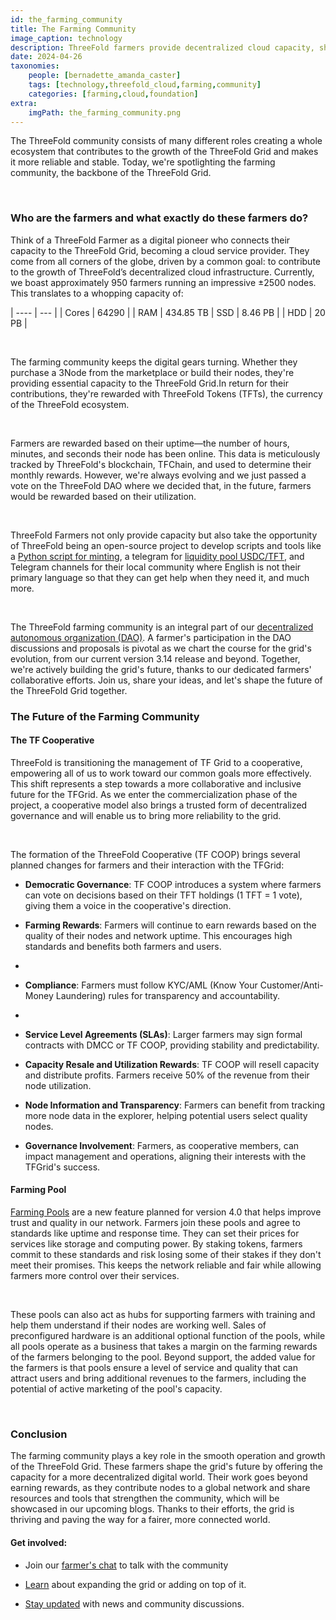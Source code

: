 ```yaml
---
id: the_farming_community
title: The Farming Community
image_caption: technology
description: ThreeFold farmers provide decentralized cloud capacity, shape the grid's future, and share resources to build a fair and connected world.
date: 2024-04-26
taxonomies:
    people: [bernadette_amanda_caster]
    tags: [technology,threefold_cloud,farming,community]
    categories: [farming,cloud,foundation]
extra:
    imgPath: the_farming_community.png
---
```


The ThreeFold community consists of many different roles creating a whole ecosystem that contributes to the growth of the ThreeFold Grid and makes it more reliable and stable. Today, we're spotlighting the farming community, the backbone of the ThreeFold Grid.

</br>

### **Who are the farmers and what exactly do these farmers do?**

Think of a ThreeFold Farmer as a digital pioneer who connects their capacity to the ThreeFold Grid, becoming a cloud service provider. They come from all corners of the globe, driven by a common goal: to contribute to the growth of ThreeFold’s decentralized cloud infrastructure.
Currently, we boast approximately 950 farmers running an impressive ±2500 nodes. This translates to a whopping capacity of:

| ---- | --- |
| Cores | 64290 |
| RAM | 434.85 TB
| SSD | 8.46 PB |
| HDD | 20 PB | 

</br>

The farming community keeps the digital gears turning. Whether they purchase a 3Node from the marketplace or build their nodes, they're providing essential capacity to the ThreeFold Grid.In return for their contributions, they're rewarded with ThreeFold Tokens (TFTs), the currency of the ThreeFold ecosystem.

</br>

Farmers are rewarded based on their uptime—the number of hours, minutes, and seconds their node has been online. This data is meticulously tracked by ThreeFold's blockchain, TFChain,  and used to determine their monthly rewards. However, we're always evolving and we just passed a vote on the ThreeFold DAO where we decided that, in the future, farmers would be rewarded based on their utilization.

</br>

ThreeFold Farmers not only provide capacity but also take the opportunity of ThreeFold being an open-source project to develop scripts and tools like a [Python script for minting](https://forum.threefold.io/t/farm-earnings-data-capture-made-easy/4251), a telegram for [liquidity pool  USDC/TFT](https://t.me/threefold/42257/54497), and Telegram channels for their local community where English is not their primary language so that they can get help when they need it, and much more.

</br>

The ThreeFold farming community is an integral part of our [decentralized autonomous organization (DAO)](https://manual.grid.tf/documentation/dashboard/tfchain/tf_dao.html). A farmer's participation in the DAO discussions and proposals is pivotal as we chart the course for the grid's evolution, from our current version 3.14 release and beyond. Together, we're actively building the grid's future, thanks to our dedicated farmers' collaborative efforts. Join us, share your ideas, and let's shape the future of the ThreeFold Grid together.

### **The Future of the Farming Community**

#### **The TF Cooperative**

ThreeFold is transitioning the management of TF Grid to a cooperative, empowering all of us to work toward our common goals more effectively. This shift represents a step towards a more collaborative and inclusive future for the TFGrid. As we enter the commercialization phase of the project, a cooperative model also brings a trusted form of decentralized governance and will enable us to bring more reliability to the grid.

</br>

The formation of the ThreeFold Cooperative (TF COOP) brings several planned changes for farmers and their interaction with the TFGrid:

<ul>
<li> 

**Democratic Governance**: TF COOP introduces a system where farmers can vote on decisions based on their TFT holdings (1 TFT = 1 vote), giving them a voice in the cooperative's direction. </li>

<li>

**Farming Rewards**: Farmers will continue to earn rewards based on the quality of their nodes and network uptime. This encourages high standards and benefits both farmers and users.<li>

<li>

**Compliance**: Farmers must follow KYC/AML (Know Your Customer/Anti-Money Laundering) rules for transparency and accountability.<li>

<li>

**Service Level Agreements (SLAs)**: Larger farmers may sign formal contracts with DMCC or TF COOP, providing stability and predictability.</li>

<li>

**Capacity Resale and Utilization Rewards**: TF COOP will resell capacity and distribute profits. Farmers receive 50% of the revenue from their node utilization.</li>

<li>

**Node Information and Transparency**: Farmers can benefit from tracking more node data in the explorer, helping potential users select quality nodes.</li>

<li>

**Governance Involvement**: Farmers, as cooperative members, can impact management and operations, aligning their interests with the TFGrid's success.</li>
</ul>

#### **Farming Pool**

[Farming Pools](https://www.threefold.io/blog/farming-pools/) are a new feature planned for version 4.0 that helps improve trust and quality in our network. Farmers join these pools and agree to standards like uptime and response time. They can set their prices for services like storage and computing power. By staking tokens, farmers commit to these standards and risk losing some of their stakes if they don't meet their promises. This keeps the network reliable and fair while allowing farmers more control over their services.

</br>

These pools can also act as hubs for supporting farmers with training and help them understand if their nodes are working well. Sales of preconfigured hardware is an additional optional function of the pools, while all pools operate as a business that takes a margin on the farming rewards of the farmers belonging to the pool. Beyond support, the added value for the farmers is that pools ensure a level of service and quality that can attract users and bring additional revenues to the farmers, including the potential of active marketing of the pool's capacity.

</br>

### **Conclusion**

The farming community plays a key role in the smooth operation and growth of the ThreeFold Grid. These farmers shape the grid's future by offering the capacity for a more decentralized digital world. Their work goes beyond earning rewards, as they contribute nodes to a global network and share resources and tools that strengthen the community, which will be showcased in our upcoming blogs. Thanks to their efforts, the grid is thriving and paving the way for a fairer, more connected world.

#### Get involved: 

<ul>
<li>

Join our [farmer's chat](https://t.me/threefoldfarmers) to talk with the community</li>

<li>

[Learn](https://manual.grid.tf/) about expanding the grid or adding on top of it.</li>

<li>

[Stay updated](https://t.me/threefoldnews) with news and community discussions.</li>
</ul>
















